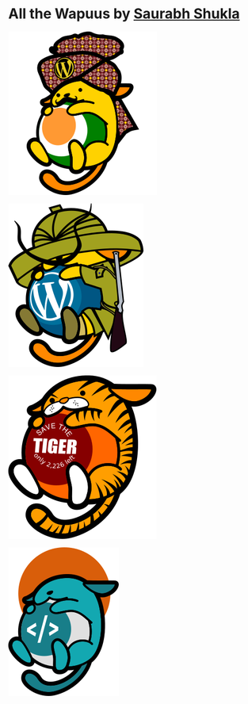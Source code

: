 # All the Wapuus by [Saurabh Shukla](https://twitter.com/actual-saurabh)

![Wapuu Ji Chaudhary](wapuu-ji-chaudhary.png)

![Shikari Wapuu](shikari-wapuu.png)

![Tiger Wapuu](wapuu-tiger.png)

![Baap Wapuu](baap-wapuu.png)
